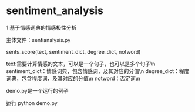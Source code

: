 # sentiment_analysis

1 基于情感词典的情感极性分析

主体文件：sentianalysis.py

sents_score(text, sentiment_dict, degree_dict, notword)

text:需要计算情感的文本，可以是一个句子，也可以是多个句子\n
sentiment_dict：情感词典，包含情感词，及其对应的分值\n
degree_dict：程度词典，包含程度词，及其对应的分值\n
notword：否定词\n

demo.py是一个运行的例子

运行
python demo.py
